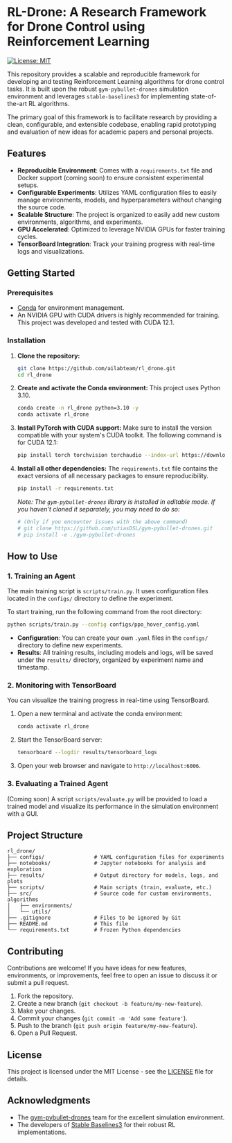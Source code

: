 # RL-Drone: A Research Framework for Drone Control using Reinforcement Learning

[![License: MIT](https://img.shields.io/badge/License-MIT-yellow.svg)](https://opensource.org/licenses/MIT)

This repository provides a scalable and reproducible framework for developing and testing Reinforcement Learning algorithms for drone control tasks. It is built upon the robust `gym-pybullet-drones` simulation environment and leverages `stable-baselines3` for implementing state-of-the-art RL algorithms.

The primary goal of this framework is to facilitate research by providing a clean, configurable, and extensible codebase, enabling rapid prototyping and evaluation of new ideas for academic papers and personal projects.

## Features

- **Reproducible Environment**: Comes with a `requirements.txt` file and Docker support (coming soon) to ensure consistent experimental setups.
- **Configurable Experiments**: Utilizes YAML configuration files to easily manage environments, models, and hyperparameters without changing the source code.
- **Scalable Structure**: The project is organized to easily add new custom environments, algorithms, and experiments.
- **GPU Accelerated**: Optimized to leverage NVIDIA GPUs for faster training cycles.
- **TensorBoard Integration**: Track your training progress with real-time logs and visualizations.

## Getting Started

### Prerequisites

- [Conda](https://docs.conda.io/en/latest/miniconda.html) for environment management.
- An NVIDIA GPU with CUDA drivers is highly recommended for training. This project was developed and tested with CUDA 12.1.

### Installation

1.  **Clone the repository:**
    ```bash
    git clone https://github.com/ailabteam/rl_drone.git
    cd rl_drone
    ```

2.  **Create and activate the Conda environment:**
    This project uses Python 3.10.
    ```bash
    conda create -n rl_drone python=3.10 -y
    conda activate rl_drone
    ```

3.  **Install PyTorch with CUDA support:**
    Make sure to install the version compatible with your system's CUDA toolkit. The following command is for CUDA 12.1:
    ```bash
    pip install torch torchvision torchaudio --index-url https://download.pytorch.org/whl/cu121
    ```

4.  **Install all other dependencies:**
    The `requirements.txt` file contains the exact versions of all necessary packages to ensure reproducibility.
    ```bash
    pip install -r requirements.txt
    ```
    
    *Note: The `gym-pybullet-drones` library is installed in editable mode. If you haven't cloned it separately, you may need to do so:*
    ```bash
    # (Only if you encounter issues with the above command)
    # git clone https://github.com/utiasDSL/gym-pybullet-drones.git
    # pip install -e ./gym-pybullet-drones
    ```

## How to Use

### 1. Training an Agent

The main training script is `scripts/train.py`. It uses configuration files located in the `configs/` directory to define the experiment.

To start training, run the following command from the root directory:
```bash
python scripts/train.py --config configs/ppo_hover_config.yaml
```

- **Configuration**: You can create your own `.yaml` files in the `configs/` directory to define new experiments.
- **Results**: All training results, including models and logs, will be saved under the `results/` directory, organized by experiment name and timestamp.

### 2. Monitoring with TensorBoard

You can visualize the training progress in real-time using TensorBoard.

1.  Open a new terminal and activate the conda environment:
    ```bash
    conda activate rl_drone
    ```
2.  Start the TensorBoard server:
    ```bash
    tensorboard --logdir results/tensorboard_logs
    ```
3.  Open your web browser and navigate to `http://localhost:6006`.

### 3. Evaluating a Trained Agent

(Coming soon) A script `scripts/evaluate.py` will be provided to load a trained model and visualize its performance in the simulation environment with a GUI.

## Project Structure

```
rl_drone/
├── configs/                # YAML configuration files for experiments
├── notebooks/              # Jupyter notebooks for analysis and exploration
├── results/                # Output directory for models, logs, and plots
├── scripts/                # Main scripts (train, evaluate, etc.)
├── src/                    # Source code for custom environments, algorithms
│   ├── environments/
│   └── utils/
├── .gitignore              # Files to be ignored by Git
├── README.md               # This file
└── requirements.txt        # Frozen Python dependencies
```

## Contributing

Contributions are welcome! If you have ideas for new features, environments, or improvements, feel free to open an issue to discuss it or submit a pull request.

1.  Fork the repository.
2.  Create a new branch (`git checkout -b feature/my-new-feature`).
3.  Make your changes.
4.  Commit your changes (`git commit -m 'Add some feature'`).
5.  Push to the branch (`git push origin feature/my-new-feature`).
6.  Open a Pull Request.

## License

This project is licensed under the MIT License - see the [LICENSE](LICENSE) file for details.

## Acknowledgments

- The [gym-pybullet-drones](https://github.com/utiasDSL/gym-pybullet-drones) team for the excellent simulation environment.
- The developers of [Stable Baselines3](https://github.com/DLR-RM/stable-baselines3) for their robust RL implementations.
